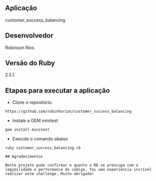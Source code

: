 ## Aplicação

customer_success_balancing

## Desenvolvedor

Robinson Rios

## Versão do Ruby

2.5.1

## Etapas para executar a aplicação 

- Clone o repositório.
```
https://github.com/robinhorios/customer_success_balancing
```
- Instale a GEM minitest
```
gem install minitest
```
- Execute o comando abaixo
```
ruby customer_success_balancing.rb

## Agradecimentos

Neste projeto pude confirmar o quanto a RD se preocupa com a legibilidade e performance do código, foi uma experiência incrível realizar este challenge. Muito obrigado!